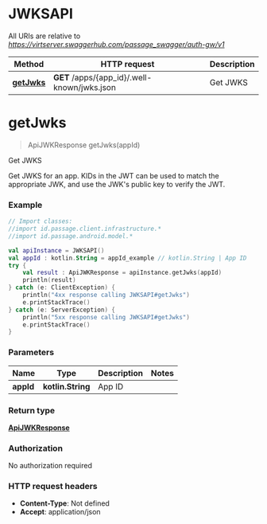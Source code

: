 # JWKSAPI

All URIs are relative to *https://virtserver.swaggerhub.com/passage_swagger/auth-gw/v1*

Method | HTTP request | Description
------------- | ------------- | -------------
[**getJwks**](JWKSAPI.md#getJwks) | **GET** /apps/{app_id}/.well-known/jwks.json | Get JWKS


<a name="getJwks"></a>
# **getJwks**
> ApiJWKResponse getJwks(appId)

Get JWKS

Get JWKS for an app. KIDs in the JWT can be used to match the appropriate JWK, and use the JWK&#39;s public key to verify the JWT.

### Example
```kotlin
// Import classes:
//import id.passage.client.infrastructure.*
//import id.passage.android.model.*

val apiInstance = JWKSAPI()
val appId : kotlin.String = appId_example // kotlin.String | App ID
try {
    val result : ApiJWKResponse = apiInstance.getJwks(appId)
    println(result)
} catch (e: ClientException) {
    println("4xx response calling JWKSAPI#getJwks")
    e.printStackTrace()
} catch (e: ServerException) {
    println("5xx response calling JWKSAPI#getJwks")
    e.printStackTrace()
}
```

### Parameters

Name | Type | Description  | Notes
------------- | ------------- | ------------- | -------------
 **appId** | **kotlin.String**| App ID |

### Return type

[**ApiJWKResponse**](ApiJWKResponse.md)

### Authorization

No authorization required

### HTTP request headers

 - **Content-Type**: Not defined
 - **Accept**: application/json

